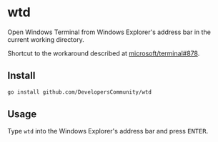 # wtd

Open Windows Terminal from Windows Explorer's address bar in the current working directory.

Shortcut to the workaround described at [microsoft/terminal#878](https://github.com/microsoft/terminal/issues/878#issuecomment-579508860).

## Install

```bash
go install github.com/DevelopersCommunity/wtd
```

## Usage

Type `wtd` into the Windows Explorer's address bar and press <kbd>ENTER</kbd>.
